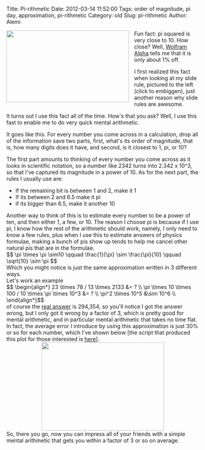 Title: Pi-rithmetic
Date: 2012-03-14 11:52:00
Tags: order of magnitude, pi day, approximation, pi-rithmetic
Category: old
Slug: pi-rithmetic
Author: Alemi

<div class="separator" style="clear: both; text-align: center;"></div><div class="separator" style="clear: both; text-align: center;"></div><div class="separator" style="clear: both; text-align: center;"><a href="http://2.bp.blogspot.com/-7rfL9Iby34A/T2C3LhSj_6I/AAAAAAAAAa0/rXTR30c77bk/s1600/IMAG0200.jpg" imageanchor="1" style="clear: left; float: left; margin-bottom: 1em; margin-right: 1em;"><img border="0" height="188" src="http://2.bp.blogspot.com/-7rfL9Iby34A/T2C3LhSj_6I/AAAAAAAAAa0/rXTR30c77bk/s320/IMAG0200.jpg" width="320" /></a></div>Fun fact:  pi squared is very close to 10.  How close?  Well, <a href="http://www.wolframalpha.com/input/?i=%2810+-pi%5E2+%29%2Fpi%5E2">Wolfram Alpha</a> tells me that it is only about 1% off.

I first realized this fact when looking at my slide rule, pictured to the left (click to embiggen), just another reason why slide rules are awesome.

It turns out I use this fact all of the time.  How's that you ask?  Well, I use this fast to enable me to do very quick mental arithmetic. 
<a name='more'></a>

It goes like this.  For every number you come across in a calculation, drop all of the information save two parts, first, what's its order of magnitude, that is, how many digits does it have, and second, is it closest to 1, pi, or 10?

The first part amounts to thinking of every number you come across as it looks in scientific notation, so a number like 2342 turns into 2.342 x 10^3, so that I've captured its magnitude in a power of 10.  As for the next part, the rules I usually use are:

<ul><li>If the remaining bit is between 1 and 2, make it 1</li><li>If its between 2 and 6.5 make it pi</li><li>if its bigger than 6.5, make it another 10</li></ul><div>Another way to think of this is to estimate every number to be a power of ten, and then either 1, a few, or 10.  The reason I choose pi is because if I use pi, I know how the rest of the arithmetic should work, namely, I only need to know a few rules, plus when I use this to estimate answers of physics formulae, making a bunch of pis show up tends to help me cancel other natural pis that are in the formulae.</div><div>
</div><div>$$ \pi \times \pi \sim10 \qquad \frac{1}{\pi} \sim \frac{\pi}{10} \qquad \sqrt{10} \sim \pi $$</div><div>Which you might notice is just the same approximation written in 3 different ways.</div><div>
</div><div>Let's work an example</div><div>   $$  \begin{align*}  23 \times 78 / 13 \times 2133  &amp;= ? \\ \pi \times 10 \times 100 / 10 \times \pi \times 10^3 &amp;= ? \\ \pi^2 \times 10^5 &amp;\sim 10^6 \\ \end{align*}$$</div><div>
</div><div>of course the <a href="http://www.wolframalpha.com/input/?i=23+*+78%2F13+*+2133">real answer</a> is 294,354, so you'll notice I got the answer wrong, but I only got it wrong by a factor of 3, which is pretty good for mental arithmetic, and in particular mental arithmetic that takes no time flat.</div><div>
</div><div>In fact, the average error I introduce by using this approximation is just 30% or so for each number, which I've shown below [the script that produced this plot for those interested is <a href="https://gist.github.com/2037431">here</a>].</div><div>
</div><div class="separator" style="clear: both; text-align: center;"><a href="http://3.bp.blogspot.com/-uwGlV6y_pps/T2C90lPhmQI/AAAAAAAAAbA/k_Hl8H-y2ys/s1600/pierr.png" imageanchor="1" style="margin-left: 1em; margin-right: 1em;"><img border="0" height="231" src="http://3.bp.blogspot.com/-uwGlV6y_pps/T2C90lPhmQI/AAAAAAAAAbA/k_Hl8H-y2ys/s320/pierr.png" width="320" /></a></div><div>
</div><div>So, there you go, now you can impress all of your friends with a simple mental arithmetic that gets you within a factor of 3 or so on average.</div>

